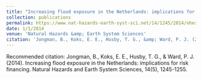```yaml
---
title: "Increasing flood exposure in the Netherlands: implications for risk financing"
collection: publications
permalink: https://www.nat-hazards-earth-syst-sci.net/14/1245/2014/nhess-14-1245-2014.html
date: 1/1/2014
venue: 'Natural Hazards &amp; Earth System Sciences'
citation: 'Jongman, B., Koks, E. E., Husby, T. G., &amp; Ward, P. J. (2014). Increasing flood exposure in the Netherlands: implications for risk financing. Natural Hazards and Earth System Sciences, 14(5), 1245-1255.'
---
```

Recommended citation: Jongman, B., Koks, E. E., Husby, T. G., & Ward, P. J. (2014). Increasing flood exposure in the Netherlands: implications for risk financing. Natural Hazards and Earth System Sciences, 14(5), 1245-1255.